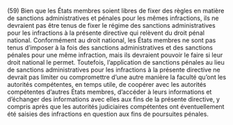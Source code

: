 (59) Bien que les États membres soient libres de fixer des règles en matière de sanctions administratives et pénales pour les mêmes infractions, ils ne devraient pas être tenus de fixer le régime des sanctions administratives pour les infractions à la présente directive qui relèvent du droit pénal national. Conformément au droit national, les États membres ne sont pas tenus d’imposer à la fois des sanctions administratives et des sanctions pénales pour une même infraction, mais ils devraient pouvoir le faire si leur droit national le permet. Toutefois, l’application de sanctions pénales au lieu de sanctions administratives pour les infractions à la présente directive ne devrait pas limiter ou compromettre d’une autre manière la faculté qu’ont les autorités compétentes, en temps utile, de coopérer avec les autorités compétentes d’autres États membres, d’accéder à leurs informations et d’échanger des informations avec elles aux fins de la présente directive, y compris après que les autorités judiciaires compétentes ont éventuellement été saisies des infractions en question aux fins de poursuites pénales.